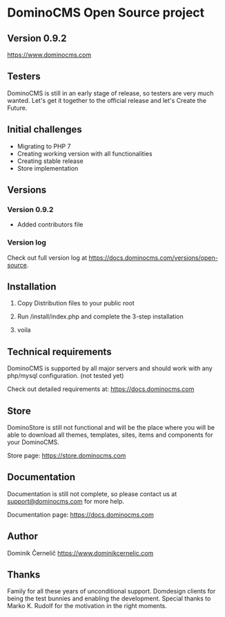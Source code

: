 # DominoCMS Open Source project
## Version 0.9.2
https://www.dominocms.com

## Testers

DominoCMS is still in an early stage of release, so testers are very much wanted.
Let's get it together to the official release and let's Create the Future.

## Initial challenges
- Migrating to PHP 7
- Creating working version with all functionalities
- Creating stable release
- Store implementation


## Versions

### Version 0.9.2
- Added contributors file

### Version log
Check out full version log at https://docs.dominocms.com/versions/open-source.


## Installation

1. Copy Distribution files to your public root

2. Run /install/index.php and complete the 3-step installation

3. voila


## Technical requirements

DominoCMS is supported by all major servers and should work with any php/mysql configuration. (not tested yet)

Check out detailed requirements at: https://docs.dominocms.com


## Store

DominoStore is still not functional and will be the place where you will be able to download all themes, templates, sites, items and components for your DominoCMS.

Store page: https://store.dominocms.com

## Documentation

Documentation is still not complete, so please contact us at support@dominocms.com for more help.

Documentation page: https://docs.dominocms.com

## Author

Dominik Černelič
https://www.dominikcernelic.com


## Thanks

Family for all these years of unconditional support. Domdesign clients for being the test bunnies and enabling the development. Special thanks to Marko K. Rudolf for the motivation in the right moments.
